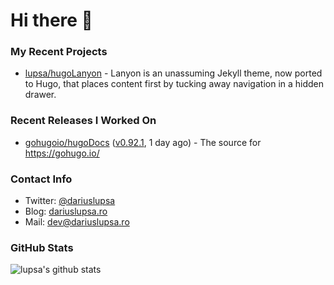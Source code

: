 # Hi there 👋

### My Recent Projects

- [lupsa/hugoLanyon](https://github.com/lupsa/hugoLanyon) - Lanyon is an unassuming Jekyll theme, now ported to Hugo, that places content first by tucking away navigation in a hidden drawer.

### Recent Releases I Worked On

- [gohugoio/hugoDocs](https://github.com/gohugoio/hugoDocs) ([v0.92.1](https://github.com/gohugoio/hugoDocs/releases/tag/v0.92.1), 1 day ago) - The source for https://gohugo.io/

### Contact Info
* Twitter: [@dariuslupsa](https://twitter.com/dariuslupsa)
* Blog: [dariuslupsa.ro](https://dariuslupsa.ro)
* Mail: dev@dariuslupsa.ro

### GitHub Stats
![lupsa's github stats](https://github-readme-stats.vercel.app/api?username=lupsa&count_private=true&hide_title=true)